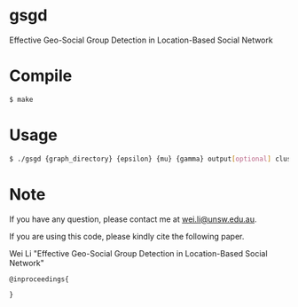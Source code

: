 # gsgd
Effective Geo-Social Group Detection in Location-Based Social Network 

# Compile
```sh
$ make
```

# Usage
```sh
$ ./gsgd {graph_directory} {epsilon} {mu} {gamma} output[optional] cluster[optional]
```

# Note
If you have any question, please contact me at wei.li@unsw.edu.au.

If you are using this code, please kindly cite the following paper.

Wei Li 
"Effective Geo-Social Group Detection in Location-Based Social Network"

```
@inproceedings{

}
```
